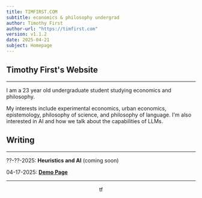 ```yaml
---
title: TIMFIRST.COM
subtitle: economics & philosophy undergrad
author: Timothy First
author-url: "https://timfirst.com"
version: v1.1.2
date: 2025-04-21
subject: Homepage
---
```



## Timothy First's Website

<hr class="thin">

I am a 23 year old undergraduate student studying economics and philosophy.

My interests include experimental economics, urban economics, epistemology, philosophy of science, and philosophy of language. I'm also interested in AI and how we talk about the capabilities of LLMs.



## Writing

<hr class="thin">

??-??-2025: **Heuristics and AI** (coming soon)

04-17-2025: **[Demo Page](/demo)**

<hr>
<center>tf</center>
